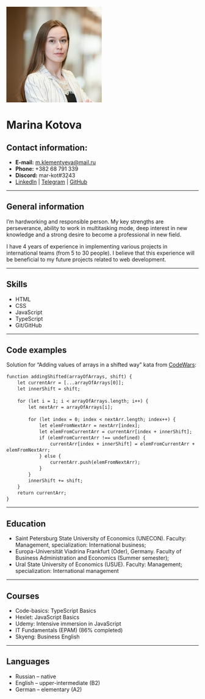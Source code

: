 ![Аватар](https://github.com/markot-1/resources/blob/main/1.jpg?raw=true)
# Marina Kotova

## Contact information: 
+ **E-mail:** m.klementyeva@mail.ru
+ **Phone:** \+382 68 791 339
+ **Discord:** mar-kot#3243
+ [LinkedIn](https://www.linkedin.com/in/marina-kotova-49ab65199/) | [Telegram]( https://t.me/mar_kotova) | [GitHub]( https://github.com/markot-1) 

*****

## General information
I’m hardworking and responsible person. My key strengths are perseverance, ability to work in multitasking mode, deep interest in new knowledge and a strong desire to become a professional in new field.

I have 4 years of experience in implementing various projects in international teams (from 5 to 30 people). I believe that this experience will be beneficial to my future projects related to web development.

*****

## Skills 

+ HTML
+ CSS 
+ JavaScript 
+ TypeScript 
+ Git/GitHub

*****

## Code examples

Solution for “Adding values of arrays in a shifted way” kata from [CodeWars](https://www.codewars.com/kata/57c7231c484cf9e6ac000090): 
```
function addingShifted(arrayOfArrays, shift) {
    let currentArr = [...arrayOfArrays[0]];
    let innerShift = shift;

    for (let i = 1; i < arrayOfArrays.length; i++) {
        let nextArr = arrayOfArrays[i];

        for (let index = 0; index < nextArr.length; index++) {
            let elemFromNextArr = nextArr[index];
            let elemFromCurrentArr = currentArr[index + innerShift];
            if (elemFromCurrentArr !== undefined) {
                currentArr[index + innerShift] = elemFromCurrentArr + elemFromNextArr;
            } else {
                currentArr.push(elemFromNextArr);
            }
        }
        innerShift += shift;
    }
    return currentArr;
}
```
*****
## Education

+ Saint Petersburg State University of Economics (UNECON). Faculty: Management, specialization: International business;
+ Europa-Universität Viadrina Frankfurt (Oder), Germany. Faculty of Business Administration and Economics (Summer semester);
+ Ural State University of Economics (USUE). Faculty: Management; specialization: International management

*****

## Courses

+ Code-basics: TypeScript Basics
+ Hexlet: JavaScript Basics
+ Udemy: Intensive immersion in JavaScript
+ IT Fundamentals (EPAM) (86% completed)
+ Skyeng: Business English 

*****

## Languages

+ Russian – native
+ English – upper-intermediate (B2)
+ German – elementary (A2)
